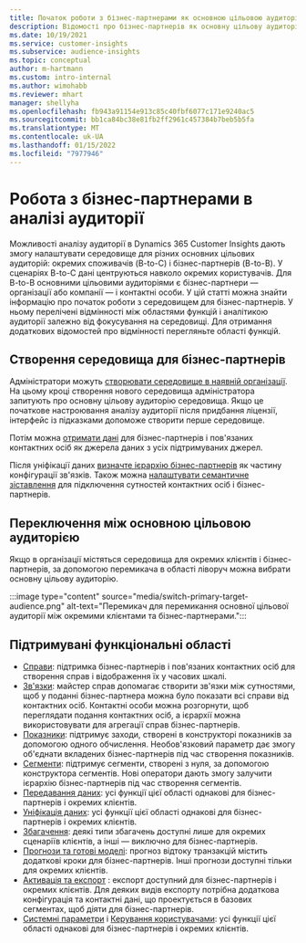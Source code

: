 ```yaml
---
title: Початок роботи з бізнес-партнерами як основною цільовою аудиторією
description: Відомості про бізнес-партнерів як основну цільову аудиторію Dynamics 365 Customer Insights.
ms.date: 10/19/2021
ms.service: customer-insights
ms.subservice: audience-insights
ms.topic: conceptual
author: m-hartmann
ms.custom: intro-internal
ms.author: wimohabb
ms.reviewer: mhart
manager: shellyha
ms.openlocfilehash: fb943a91154e913c85c40fbf6077c171e9240ac5
ms.sourcegitcommit: bb1ca84bc38e81fb2ff2961c457384b7beb5b5fa
ms.translationtype: MT
ms.contentlocale: uk-UA
ms.lasthandoff: 01/15/2022
ms.locfileid: "7977946"
---
```

# <a name="work-with-business-accounts-in-audience-insights"></a>Робота з бізнес-партнерами в аналізі аудиторії

Можливості аналізу аудиторії в Dynamics 365 Customer Insights дають змогу налаштувати середовище для різних основних цільових аудиторій: окремих споживачів (B-to-C) і бізнес-партнерів (B-to-B). У сценаріях B-to-C дані центруються навколо окремих користувачів. Для B-to-B основними цільовими аудиторіями є бізнес-партнери — організації або компанії — і контактні особи. У цій статті можна знайти інформацію про початок роботи з середовищем для бізнес-партнерів. У ньому перелічені відмінності між областями функцій і аналітикою аудиторії залежно від фокусування на середовищі. Для отримання додаткових відомостей про відмінності перегляньте області функцій. 

## <a name="create-an-environment-for-business-accounts"></a>Створення середовища для бізнес-партнерів

Адміністратори можуть [створювати середовище в наявній організації](create-environment.md). На цьому кроці створення нового середовища адміністратора запитують про основну цільову аудиторію середовища. Якщо це початкове настроювання аналізу аудиторії після придбання ліцензії, інтерфейс із підказками допоможе створити перше середовище.

Потім можна [отримати дані](data-sources.md) для бізнес-партнерів і пов'язаних контактних осіб як джерела даних з усіх підтримуваних джерел.

Після уніфікації даних [визначте ієрархію бізнес-партнерів](relationships.md#set-up-account-hierarchies) як частину конфігурації зв'язків. Також можна [налаштувати семантичне зіставлення](semantic-mappings.md) для підключення сутностей контактних осіб і бізнес-партнерів. 

## <a name="switch-between-primary-target-audience"></a>Переключення між основною цільовою аудиторією

Якщо в організації містяться середовища для окремих клієнтів і бізнес-партнерів, за допомогою перемикача в області ліворуч можна вибрати основну цільову аудиторію.

:::image type="content" source="media/switch-primary-target-audience.png" alt-text="Перемикач для перемикання основної цільової аудиторії між окремими клієнтами та бізнес-партнерами.":::

## <a name="supported-feature-areas"></a>Підтримувані функціональні області

- [Справи](activities.md): підтримка бізнес-партнерів і пов'язаних контактних осіб для створення справ і відображення їх у часових шкалі.
- [Зв'язки](relationships.md): майстер справ допомагає створити зв'язки між сутностями, щоб у поданні бізнес-партнера можна було показати всі справи від контактних осіб. Контактні особи можна розгорнути, щоб переглядати подання контактних осіб, а ієрархії можна використовувати для агрегації справ бізнес-партнерів.
- [Показники](measures.md): підтримує заходи, створені в конструкторі показників за допомогою одного обчислення. Необов'язковий параметр дає змогу об'єднати вкладених бізнес-партнерів під час створення показників.
- [Сегменти](segments.md): підтримує сегменти, створені з нуля, за допомогою конструктора сегментів. Нові оператори дають змогу залучити ієрархію бізнес-партнерів під час створення сегментів.
- [Передавання даних](data-sources.md): усі функції цієї області однакові для бізнес-партнерів і окремих клієнтів.
- [Уніфікація даних](data-unification.md): усі функції цієї області однакові для бізнес-партнерів і окремих клієнтів.
- [Збагачення](enrichment-hub.md): деякі типи збагачень доступні лише для окремих сценаріїв клієнтів, а інші — виключно для бізнес-партнерів.
- [Прогнози та готові моделі](predictions-overview.md): прогноз відтоку транзакцій містить додаткові кроки для бізнес-партнерів. Інші прогнози доступні тільки для окремих клієнтів.
- [Активація та експорт](export-destinations.md) : експорт доступний для бізнес-партнерів і окремих клієнтів. Для деяких видів експорту потрібна додаткова конфігурація та контактні дані, що проектується в базових сегментах, щоб діяти для бізнес-партнерів.
- [Системні параметри](system.md) і [Керування користувачами](permissions.md): усі функції цієї області однакові для бізнес-партнерів і окремих клієнтів.

